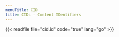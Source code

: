 ```yaml
---
menuTitle: CID
title: CIDs - Content IDentifiers
---
```


{{< readfile file="cid.id" code="true" lang="go" >}}

